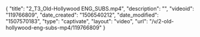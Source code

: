 {
    "title": "2_T3_Old-Hollywood ENG_SUBS.mp4",
    "description": "",
    "videoid": "119766809",
    "date_created": "1506540212",
    "date_modified": "1507570183",
    "type": "captivate",
    "layout": "video",
    "url": "\/v\/2-old-hollywood-eng-subs-mp4\/119766809"
}